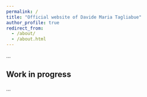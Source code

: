 ```yaml
---
permalink: /
title: "Official website of Davide Maria Tagliabue"
author_profile: true
redirect_from: 
  - /about/
  - /about.html
---
```


...

## Work in progress
...
